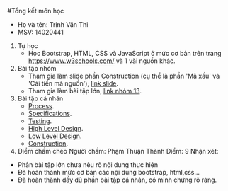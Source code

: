 ﻿#Tổng kết môn học
- Họ và tên: Trịnh Văn Thi
- MSV: 14020441

1. Tự học
   - Học Bootstrap, HTML, CSS và JavaScript ở mức cơ bản trên trang https://www.w3schools.com/ và 1 vài nguồn khác.
2. Bài tập nhóm
   - Tham gia làm slide phần Construction (cụ thể là phần 'Mã xấu' và 'Cải tiến mã nguồn'), [link slide](https://github.com/truonganhhoang/SoftEng/blob/master/construction/PITCHME.md).
   - Tham gia làm bài tập lớn, [link nhóm 13](https://github.com/truonganhhoang/INT2208-4-2018/tree/master/nhom-13).
3. Bài tập cá nhân 
	- [Process](https://github.com/thitrinh/INT2208-4-2018/blob/master/TrinhVanThi/B%C3%A0i%20t%E1%BA%ADp%20tu%E1%BA%A7n%209%20-%2012%20(ph%E1%BA%A7n%20Edx)/Process.png).
	- [Specifications](https://github.com/thitrinh/INT2208-4-2018/blob/master/TrinhVanThi/B%C3%A0i%20t%E1%BA%ADp%20tu%E1%BA%A7n%209%20-%2012%20(ph%E1%BA%A7n%20Edx)/Specifications.png).
	- [Testing](https://github.com/thitrinh/INT2208-4-2018/blob/master/TrinhVanThi/B%C3%A0i%20t%E1%BA%ADp%20tu%E1%BA%A7n%209%20-%2012%20(ph%E1%BA%A7n%20Edx)/Testing.png).
	- [High Level Design](https://github.com/thitrinh/INT2208-4-2018/blob/master/TrinhVanThi/B%C3%A0i%20t%E1%BA%ADp%20tu%E1%BA%A7n%209%20-%2012%20(ph%E1%BA%A7n%20Edx)/High%20Level%20Design.png).
	- [Low Level Design](https://github.com/thitrinh/INT2208-4-2018/blob/master/TrinhVanThi/B%C3%A0i%20t%E1%BA%ADp%20tu%E1%BA%A7n%209%20-%2012%20(ph%E1%BA%A7n%20Edx)/Low%20Level%20Design.png).
	- [Construction](https://github.com/thitrinh/INT2208-4-2018/blob/master/TrinhVanThi/B%C3%A0i%20t%E1%BA%ADp%20tu%E1%BA%A7n%209%20-%2012%20(ph%E1%BA%A7n%20Edx)/Construction.png).
4. Điểm chấm chéo
Người chấm: Phạm Thuận Thành
Điểm: 9 
Nhận xét: 
- Phần bài tập lớn chưa nêu rõ nội dung thực hiện
- Đã hoàn thành mức cơ bản các nội dung bootstrap, html,css... 
- Đã hoàn thành đầy đủ phần bài tập cá nhân, có minh chứng rõ ràng.

